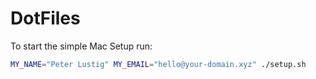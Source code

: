 # DotFiles

To start the simple Mac Setup run:

```bash
MY_NAME="Peter Lustig" MY_EMAIL="hello@your-domain.xyz" ./setup.sh
```